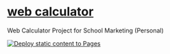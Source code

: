 # [web calculator](https://visnowden.github.io/web_calculator)
Web Calculator Project for School Marketing (Personal)

[![Deploy static content to Pages](https://github.com/Hacker-Bug-Hunter/web_calculator/actions/workflows/static.yml/badge.svg)](https://github.com/Hacker-Bug-Hunter/web_calculator/actions/workflows/static.yml)

